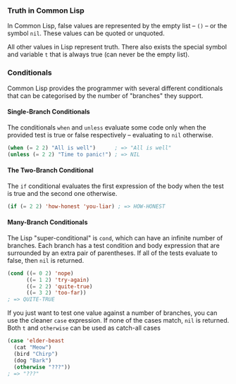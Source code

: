 ### Truth in Common Lisp

In Common Lisp, false values are represented by the empty list – `()` – or the
symbol `nil`. These values can be quoted or unquoted.

All other values in Lisp represent truth. There also exists the special symbol
and variable `t` that is always true (can never be the empty list).

### Conditionals

Common Lisp provides the programmer with several different conditionals that can
be categorised by the number of "branches" they support.

#### Single-Branch Conditionals

The conditionals `when` and `unless` evaluate some code only when the provided
test is true or false respectively – evaluating to `nil` otherwise.

```lisp
(when (= 2 2) "All is well")      ; => "All is well"
(unless (= 2 2) "Time to panic!") ; => NIL
```

#### The Two-Branch Conditional

The `if` conditional evaluates the first expression of the body when the test is
true and the second one otherwise.

```lisp
(if (= 2 2) 'how-honest 'you-liar) ; => HOW-HONEST
```

#### Many-Branch Conditionals

The Lisp "super-conditional" is `cond`, which can have an infinite number of
branches. Each branch has a test condition and body expression that are
surrounded by an extra pair of parentheses. If all of the tests evaluate to
false, then `nil` is returned.

```lisp
(cond ((= 0 2) 'nope)
      ((= 1 2) 'try-again)
      ((= 2 2) 'quite-true)
      ((= 3 2) 'too-far))
; => QUITE-TRUE
```

If you just want to test one value against a number of branches, you can use the
cleaner `case` expression. If none of the cases match, `nil` is returned. Both
`t` and `otherwise` can be used as catch-all cases

```lisp
(case 'elder-beast
  (cat "Meow")
  (bird "Chirp")
  (dog "Bark")
  (otherwise "???"))
; => "???"
```
